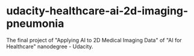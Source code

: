 # udacity-healthcare-ai-2d-imaging-pneumonia
The final project of "Applying AI to 2D Medical Imaging Data" of "AI for Healthcare" nanodegree - Udacity.
